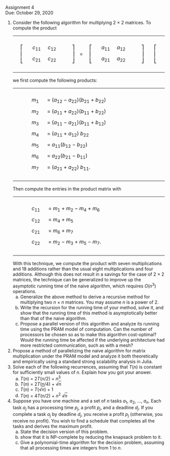 <p>Assignment 4 <br>
Due: October 29, 2020 <br>

</p><ol class="enumerate" type=1><li class="li-enumerate">Consider the following algorithm for multiplying 2 &#XD7; 2
matrices. To compute the product
<table class="display dcenter"><tr style="vertical-align:middle"><td class="dcell">
</td><td class="dcell">&#X23A1;<br>
&#X23A2;<br>
&#X23A3;</td><td class="dcell"><table style="border-spacing:6px;border-collapse:separate;" class="cellpading0"><tr><td style="text-align:right;white-space:nowrap" ><span style="font-style:italic">c</span><sub>11</sub></td><td style="text-align:right;white-space:nowrap" ><span style="font-style:italic">c</span><sub>12</sub> </td></tr>
<tr><td style="text-align:right;white-space:nowrap" ><span style="font-style:italic">c</span><sub>21</sub></td><td style="text-align:right;white-space:nowrap" ><span style="font-style:italic">c</span><sub>22</sub> </td></tr>
</table></td><td class="dcell">&#XA0;</td><td class="dcell">&#X23A4;<br>
&#X23A5;<br>
&#X23A6;</td><td class="dcell">
=&#XA0;
</td><td class="dcell">&#X23A1;<br>
&#X23A2;<br>
&#X23A3;</td><td class="dcell"><table style="border-spacing:6px;border-collapse:separate;" class="cellpading0"><tr><td style="text-align:right;white-space:nowrap" ><span style="font-style:italic">a</span><sub>11</sub></td><td style="text-align:right;white-space:nowrap" ><span style="font-style:italic">a</span><sub>12</sub> </td></tr>
<tr><td style="text-align:right;white-space:nowrap" ><span style="font-style:italic">a</span><sub>21</sub></td><td style="text-align:right;white-space:nowrap" ><span style="font-style:italic">a</span><sub>22</sub> </td></tr>
</table></td><td class="dcell">&#XA0;</td><td class="dcell">&#X23A4;<br>
&#X23A5;<br>
&#X23A6;</td><td class="dcell">
</td><td class="dcell">&#X23A1;<br>
&#X23A2;<br>
&#X23A3;</td><td class="dcell"><table style="border-spacing:6px;border-collapse:separate;" class="cellpading0"><tr><td style="text-align:right;white-space:nowrap" ><span style="font-style:italic">b</span><sub>11</sub></td><td style="text-align:right;white-space:nowrap" ><span style="font-style:italic">b</span><sub>12</sub> </td></tr>
<tr><td style="text-align:right;white-space:nowrap" ><span style="font-style:italic">b</span><sub>21</sub></td><td style="text-align:right;white-space:nowrap" ><span style="font-style:italic">b</span><sub>22</sub> </td></tr>
</table></td><td class="dcell">&#XA0;</td><td class="dcell">&#X23A4;<br>
&#X23A5;<br>
&#X23A6;</td><td class="dcell">,
&#XA0;&#XA0;&#XA0;&#XA0;(1)</td></tr>
</table>
we first compute the following products:
<table class="display dcenter"><tr style="vertical-align:middle"><td class="dcell">
&#XA0;&#XA0;&#XA0;&#XA0;&#XA0;

</td><td class="dcell"><table style="border-spacing:6px;border-collapse:separate;" class="cellpading0"><tr><td style="text-align:right;white-space:nowrap" ><span style="font-style:italic">m</span><sub>1</sub></td><td style="text-align:left;white-space:nowrap" >&#XA0;=&#XA0;(<span style="font-style:italic">a</span><sub>12</sub>&#XA0;&#X2212;&#XA0;<span style="font-style:italic">a</span><sub>22</sub>)(<span style="font-style:italic">b</span><sub>21</sub>&#XA0;+&#XA0;<span style="font-style:italic">b</span><sub>22</sub>)&#XA0;</td><td style="text-align:right;white-space:nowrap" >&nbsp;</td><td style="text-align:left;white-space:nowrap" >&nbsp;</td><td style="text-align:right;white-space:nowrap" >&nbsp;</td><td style="text-align:left;white-space:nowrap" >&nbsp;</td><td style="text-align:right;white-space:nowrap" >&nbsp;</td><td style="text-align:left;white-space:nowrap" >&nbsp;</td><td style="text-align:right;white-space:nowrap" >&nbsp;</td><td style="text-align:left;white-space:nowrap" >&nbsp;</td><td style="text-align:right;white-space:nowrap" >&#XA0;&#XA0;&#XA0;&#XA0;(2)</td></tr>
<tr><td style="text-align:right;white-space:nowrap" >
<span style="font-style:italic">m</span><sub>2</sub></td><td style="text-align:left;white-space:nowrap" >&#XA0;=&#XA0;(<span style="font-style:italic">a</span><sub>11</sub>&#XA0;+&#XA0;<span style="font-style:italic">a</span><sub>22</sub>)(<span style="font-style:italic">b</span><sub>11</sub>&#XA0;+&#XA0;<span style="font-style:italic">b</span><sub>22</sub>)&#XA0;</td><td style="text-align:right;white-space:nowrap" >&nbsp;</td><td style="text-align:left;white-space:nowrap" >&nbsp;</td><td style="text-align:right;white-space:nowrap" >&nbsp;</td><td style="text-align:left;white-space:nowrap" >&nbsp;</td><td style="text-align:right;white-space:nowrap" >&nbsp;</td><td style="text-align:left;white-space:nowrap" >&nbsp;</td><td style="text-align:right;white-space:nowrap" >&nbsp;</td><td style="text-align:left;white-space:nowrap" >&nbsp;</td><td style="text-align:right;white-space:nowrap" >&#XA0;&#XA0;&#XA0;&#XA0;(3)</td></tr>
<tr><td style="text-align:right;white-space:nowrap" >
<span style="font-style:italic">m</span><sub>3</sub></td><td style="text-align:left;white-space:nowrap" >&#XA0;=&#XA0;(<span style="font-style:italic">a</span><sub>11</sub>&#XA0;&#X2212;&#XA0;<span style="font-style:italic">a</span><sub>21</sub>)(<span style="font-style:italic">b</span><sub>11</sub>&#XA0;+&#XA0;<span style="font-style:italic">b</span><sub>12</sub>)&#XA0;</td><td style="text-align:right;white-space:nowrap" >&nbsp;</td><td style="text-align:left;white-space:nowrap" >&nbsp;</td><td style="text-align:right;white-space:nowrap" >&nbsp;</td><td style="text-align:left;white-space:nowrap" >&nbsp;</td><td style="text-align:right;white-space:nowrap" >&nbsp;</td><td style="text-align:left;white-space:nowrap" >&nbsp;</td><td style="text-align:right;white-space:nowrap" >&nbsp;</td><td style="text-align:left;white-space:nowrap" >&nbsp;</td><td style="text-align:right;white-space:nowrap" >&#XA0;&#XA0;&#XA0;&#XA0;(4)</td></tr>
<tr><td style="text-align:right;white-space:nowrap" >
<span style="font-style:italic">m</span><sub>4</sub></td><td style="text-align:left;white-space:nowrap" >&#XA0;=&#XA0;(<span style="font-style:italic">a</span><sub>11</sub>&#XA0;+&#XA0;<span style="font-style:italic">a</span><sub>12</sub>)&#XA0;<span style="font-style:italic">b</span><sub>22</sub>&#XA0;</td><td style="text-align:right;white-space:nowrap" >&nbsp;</td><td style="text-align:left;white-space:nowrap" >&nbsp;</td><td style="text-align:right;white-space:nowrap" >&nbsp;</td><td style="text-align:left;white-space:nowrap" >&nbsp;</td><td style="text-align:right;white-space:nowrap" >&nbsp;</td><td style="text-align:left;white-space:nowrap" >&nbsp;</td><td style="text-align:right;white-space:nowrap" >&nbsp;</td><td style="text-align:left;white-space:nowrap" >&nbsp;</td><td style="text-align:right;white-space:nowrap" >&#XA0;&#XA0;&#XA0;&#XA0;(5)</td></tr>
<tr><td style="text-align:right;white-space:nowrap" >
<span style="font-style:italic">m</span><sub>5</sub></td><td style="text-align:left;white-space:nowrap" >&#XA0;=&#XA0;<span style="font-style:italic">a</span><sub>11</sub>(<span style="font-style:italic">b</span><sub>12</sub>&#XA0;&#X2212;&#XA0;<span style="font-style:italic">b</span><sub>22</sub>)&#XA0;</td><td style="text-align:right;white-space:nowrap" >&nbsp;</td><td style="text-align:left;white-space:nowrap" >&nbsp;</td><td style="text-align:right;white-space:nowrap" >&nbsp;</td><td style="text-align:left;white-space:nowrap" >&nbsp;</td><td style="text-align:right;white-space:nowrap" >&nbsp;</td><td style="text-align:left;white-space:nowrap" >&nbsp;</td><td style="text-align:right;white-space:nowrap" >&nbsp;</td><td style="text-align:left;white-space:nowrap" >&nbsp;</td><td style="text-align:right;white-space:nowrap" >&#XA0;&#XA0;&#XA0;&#XA0;(6)</td></tr>
<tr><td style="text-align:right;white-space:nowrap" >
<span style="font-style:italic">m</span><sub>6</sub></td><td style="text-align:left;white-space:nowrap" >&#XA0;=&#XA0;<span style="font-style:italic">a</span><sub>22</sub>(<span style="font-style:italic">b</span><sub>21</sub>&#XA0;&#X2212;&#XA0;<span style="font-style:italic">b</span><sub>11</sub>)&#XA0;</td><td style="text-align:right;white-space:nowrap" >&nbsp;</td><td style="text-align:left;white-space:nowrap" >&nbsp;</td><td style="text-align:right;white-space:nowrap" >&nbsp;</td><td style="text-align:left;white-space:nowrap" >&nbsp;</td><td style="text-align:right;white-space:nowrap" >&nbsp;</td><td style="text-align:left;white-space:nowrap" >&nbsp;</td><td style="text-align:right;white-space:nowrap" >&nbsp;</td><td style="text-align:left;white-space:nowrap" >&nbsp;</td><td style="text-align:right;white-space:nowrap" >&#XA0;&#XA0;&#XA0;&#XA0;(7)</td></tr>
<tr><td style="text-align:right;white-space:nowrap" >
<span style="font-style:italic">m</span><sub>7</sub></td><td style="text-align:left;white-space:nowrap" >&#XA0;=&#XA0;(<span style="font-style:italic">a</span><sub>21</sub>&#XA0;+&#XA0;<span style="font-style:italic">a</span><sub>22</sub>)&#XA0;<span style="font-style:italic">b</span><sub>11</sub>.
</td><td style="text-align:right;white-space:nowrap" >&nbsp;</td><td style="text-align:left;white-space:nowrap" >&nbsp;</td><td style="text-align:right;white-space:nowrap" >&nbsp;</td><td style="text-align:left;white-space:nowrap" >&nbsp;</td><td style="text-align:right;white-space:nowrap" >&nbsp;</td><td style="text-align:left;white-space:nowrap" >&nbsp;</td><td style="text-align:right;white-space:nowrap" >&nbsp;</td><td style="text-align:left;white-space:nowrap" >&nbsp;</td><td style="text-align:right;white-space:nowrap" >&#XA0;&#XA0;&#XA0;&#XA0;(8)</td></tr>
</table></td></tr>
</table>
Then compute the entries in the product matrix with 
<table class="display dcenter"><tr style="vertical-align:middle"><td class="dcell">
&#XA0;&#XA0;&#XA0;&#XA0;&#XA0;

</td><td class="dcell"><table style="border-spacing:6px;border-collapse:separate;" class="cellpading0"><tr><td style="text-align:right;white-space:nowrap" ><span style="font-style:italic">c</span><sub>11</sub></td><td style="text-align:left;white-space:nowrap" >&#XA0;=&#XA0;<span style="font-style:italic">m</span><sub>1</sub>&#XA0;+&#XA0;<span style="font-style:italic">m</span><sub>2</sub>&#XA0;&#X2212;&#XA0;<span style="font-style:italic">m</span><sub>4</sub>&#XA0;+&#XA0;<span style="font-style:italic">m</span><sub>6</sub>&#XA0;</td><td style="text-align:right;white-space:nowrap" >&nbsp;</td><td style="text-align:left;white-space:nowrap" >&nbsp;</td><td style="text-align:right;white-space:nowrap" >&nbsp;</td><td style="text-align:left;white-space:nowrap" >&nbsp;</td><td style="text-align:right;white-space:nowrap" >&nbsp;</td><td style="text-align:left;white-space:nowrap" >&nbsp;</td><td style="text-align:right;white-space:nowrap" >&nbsp;</td><td style="text-align:left;white-space:nowrap" >&nbsp;</td><td style="text-align:right;white-space:nowrap" >&#XA0;&#XA0;&#XA0;&#XA0;(9)</td></tr>
<tr><td style="text-align:right;white-space:nowrap" >
<span style="font-style:italic">c</span><sub>12</sub></td><td style="text-align:left;white-space:nowrap" >&#XA0;=&#XA0;<span style="font-style:italic">m</span><sub>4</sub>&#XA0;+&#XA0;<span style="font-style:italic">m</span><sub>5</sub>&#XA0;</td><td style="text-align:right;white-space:nowrap" >&nbsp;</td><td style="text-align:left;white-space:nowrap" >&nbsp;</td><td style="text-align:right;white-space:nowrap" >&nbsp;</td><td style="text-align:left;white-space:nowrap" >&nbsp;</td><td style="text-align:right;white-space:nowrap" >&nbsp;</td><td style="text-align:left;white-space:nowrap" >&nbsp;</td><td style="text-align:right;white-space:nowrap" >&nbsp;</td><td style="text-align:left;white-space:nowrap" >&nbsp;</td><td style="text-align:right;white-space:nowrap" >&#XA0;&#XA0;&#XA0;&#XA0;(10)</td></tr>
<tr><td style="text-align:right;white-space:nowrap" >
<span style="font-style:italic">c</span><sub>21</sub></td><td style="text-align:left;white-space:nowrap" >&#XA0;=&#XA0;<span style="font-style:italic">m</span><sub>6</sub>&#XA0;+&#XA0;<span style="font-style:italic">m</span><sub>7</sub>&#XA0;</td><td style="text-align:right;white-space:nowrap" >&nbsp;</td><td style="text-align:left;white-space:nowrap" >&nbsp;</td><td style="text-align:right;white-space:nowrap" >&nbsp;</td><td style="text-align:left;white-space:nowrap" >&nbsp;</td><td style="text-align:right;white-space:nowrap" >&nbsp;</td><td style="text-align:left;white-space:nowrap" >&nbsp;</td><td style="text-align:right;white-space:nowrap" >&nbsp;</td><td style="text-align:left;white-space:nowrap" >&nbsp;</td><td style="text-align:right;white-space:nowrap" >&#XA0;&#XA0;&#XA0;&#XA0;(11)</td></tr>
<tr><td style="text-align:right;white-space:nowrap" >
<span style="font-style:italic">c</span><sub>22</sub></td><td style="text-align:left;white-space:nowrap" >&#XA0;=&#XA0;<span style="font-style:italic">m</span><sub>2</sub>&#XA0;&#X2212;&#XA0;<span style="font-style:italic">m</span><sub>3</sub>&#XA0;+&#XA0;<span style="font-style:italic">m</span><sub>5</sub>&#XA0;&#X2212;&#XA0;<span style="font-style:italic">m</span><sub>7</sub>.
</td><td style="text-align:right;white-space:nowrap" >&nbsp;</td><td style="text-align:left;white-space:nowrap" >&nbsp;</td><td style="text-align:right;white-space:nowrap" >&nbsp;</td><td style="text-align:left;white-space:nowrap" >&nbsp;</td><td style="text-align:right;white-space:nowrap" >&nbsp;</td><td style="text-align:left;white-space:nowrap" >&nbsp;</td><td style="text-align:right;white-space:nowrap" >&nbsp;</td><td style="text-align:left;white-space:nowrap" >&nbsp;</td><td style="text-align:right;white-space:nowrap" >&#XA0;&#XA0;&#XA0;&#XA0;(12)</td></tr>
</table></td></tr>
</table>
With this technique, we compute the product with seven
multiplications and 18 additions rather than the usual eight
multiplications and four additions. Although this does not result in a
savings for the case of 2 &#XD7; 2 matrices, the technique can be
generalized to improve up the asymptotic running time of the naive
algorithm, which requires <span style="font-style:italic">O</span>(<span style="font-style:italic">n</span><sup>3</sup>) operations.<ol class="enumerate" type=a><li class="li-enumerate">Generalize the above method to derive a recursive method for
multiplying two <span style="font-style:italic">n</span> &#XD7; <span style="font-style:italic">n</span> matrices. You may assume <span style="font-style:italic">n</span> is a power
of 2. </li><li class="li-enumerate">Write the recursion for the running time of your method, solve
it, and show that the running time of this method is asymptotically
better than that of the naive algorithm. </li><li class="li-enumerate">Propose a parallel version of this algorithm and analyze its
running time using the PRAM model of computation. Can the number of
processors be chosen so as to make this algorithm cost-optimal?
Would the running time be affected if the underlying architecture
had more restricted communication, such as with a mesh?</li></ol></li><li class="li-enumerate">Propose a method of parallelizing the naive algorithm for matrix
multiplication under the PRAM model and analyze it both
theoretically and empirically using a standard strong scalability analysis in
Julia. </li><li class="li-enumerate">Solve each of the following recurrences, assuming
that <span style="font-style:italic">T</span>(<span style="font-style:italic">n</span>) is constant for sufficiently small values of
<span style="font-style:italic">n</span>. Explain how you got your answer.<ol class="enumerate" type=a><li class="li-enumerate"><span style="font-style:italic">T</span>(<span style="font-style:italic">n</span>) = 2<span style="font-style:italic">T</span>(<span style="font-style:italic">n</span>/2) + <span style="font-style:italic">n</span><sup>3</sup></li><li class="li-enumerate"><span style="font-style:italic">T</span>(<span style="font-style:italic">n</span>) = 2<span style="font-style:italic">T</span>(<span style="font-style:italic">n</span>/4) + &#X221A;<span style="text-decoration:overline"><span style="font-style:italic">n</span></span></li><li class="li-enumerate"><span style="font-style:italic">T</span>(<span style="font-style:italic">n</span>) = <span style="font-style:italic">T</span>(&#X221A;<span style="text-decoration:overline"><span style="font-style:italic">n</span></span>) + 1</li><li class="li-enumerate"><span style="font-style:italic">T</span>(<span style="font-style:italic">n</span>) = 4<span style="font-style:italic">T</span>(<span style="font-style:italic">n</span>/2) + <span style="font-style:italic">n</span><sup>2</sup> &#X221A;<span style="text-decoration:overline"><span style="font-style:italic">n</span></span></li></ol></li><li class="li-enumerate">Suppose you have one machine and a set of <span style="font-style:italic">n</span> tasks <span style="font-style:italic">a</span><sub>1</sub>, <span style="font-style:italic">a</span><sub>2</sub>,
&#X2026;, <span style="font-style:italic">a</span><sub><span style="font-style:italic">n</span></sub>. Each task <span style="font-style:italic">a</span><sub><span style="font-style:italic">j</span></sub> has a processing time <span style="font-style:italic">p</span><sub><span style="font-style:italic">j</span></sub>, a profit
<span style="font-style:italic">p</span><sub><span style="font-style:italic">j</span></sub>, and a deadline <span style="font-style:italic">d</span><sub><span style="font-style:italic">j</span></sub>. If you complete a task <span style="font-style:italic">a</span><sub><span style="font-style:italic">j</span></sub> by
deadline <span style="font-style:italic">d</span><sub><span style="font-style:italic">j</span></sub>, you receive a profit <span style="font-style:italic">p</span><sub><span style="font-style:italic">j</span></sub> (otherwise, you receive
no profit). You wish to find a schedule that completes all the tasks
and derives the maximum profit. <ol class="enumerate" type=a><li class="li-enumerate">State the decision version of this problem.</li><li class="li-enumerate">show that it is NP-complete by reducing the knapsack problem to
it.</li><li class="li-enumerate">Give a polynomial-time algorithm for the decision problem,
assuming that all processing times are integers from 1 to <span style="font-style:italic">n</span>. </li></ol></li></ol>
